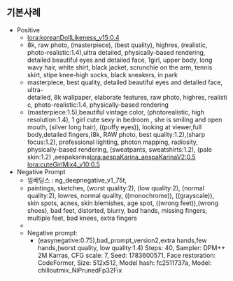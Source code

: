 ## 기본사례
- Positive
	- <lora:koreanDollLikeness_v15:0.4>
	- 8k, raw photo, (masterpiece), (best quality), highres, (realistic, photo-realistic:1.4),ultra detailed, physically-based rendering, detailed beautiful eyes and detailed face, 1girl, upper body, long wavy hair, white shirt, black jacket, scrunchie on the arm, tennis skirt, stipe knee-high socks, black sneakers, in park
	- masterpiece, best quality, detailed beautiful eyes and detailed face, ultra-detailed, 8k wallpaper, elaborate features, raw photo, highres, realistic, photo-realistic:1.4, physically-based rendering
	- (masterpiece:1.5),beautiful vintage color, (photorealistic, high resolution:1.4), 1 girl cute sexy in bedroom , she is smiling and open mouth, (silver long hair), ((puffy eyes)), looking at viewer,full body,detailed fingers,(8k, RAW photo, best quality:1.2),(sharp focus:1.2), professional lighting, photon mapping, radiosity, physically-based rendering, (sweatpants, sweatshirts:1.2), (pale skin:1.2) ,aespakarina<lora:aespaKarina_aespaKarinaV2:0.5> <lora:cuteGirlMix4_v10:0.5>
- Negative Prompt
	- 임베딩스 : ng_deepnegative_v1_75t, 
	- paintings, sketches, (worst quality:2), (low quality:2), (normal quality:2), lowres, normal quality, ((monochrome)), ((grayscale)), skin spots, acnes, skin blemishes, age spot, ((wrong feet)),(wrong shoes), bad feet, distorted, blurry, bad hands, missing fingers, multiple feet, bad knees, extra fingers
	- 
	- Negative prompt: 
		- (easynegative:0.75),bad_prompt_version2,extra hands,few hands,(worst quality, low quality:1.4)  Steps: 40, Sampler: DPM++ 2M Karras, CFG scale: 7, Seed: 1783600571, Face restoration: CodeFormer, Size: 512x512, Model hash: fc2511737a, Model: chilloutmix_NiPrunedFp32Fix